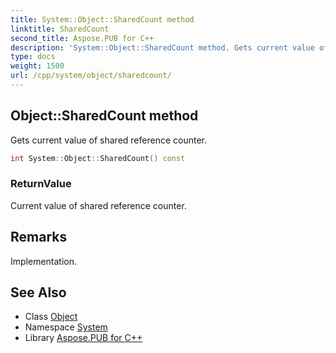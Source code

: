 ```yaml
---
title: System::Object::SharedCount method
linktitle: SharedCount
second_title: Aspose.PUB for C++
description: 'System::Object::SharedCount method. Gets current value of shared reference counter in C++.'
type: docs
weight: 1500
url: /cpp/system/object/sharedcount/
---
```

## Object::SharedCount method


Gets current value of shared reference counter.

```cpp
int System::Object::SharedCount() const
```


### ReturnValue

Current value of shared reference counter.
## Remarks


Implementation.

## See Also

* Class [Object](../)
* Namespace [System](../../)
* Library [Aspose.PUB for C++](../../../)
